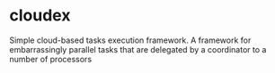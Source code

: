 # cloudex
Simple cloud-based tasks execution framework. A framework for embarrassingly parallel tasks that are delegated by a coordinator to a number of processors


